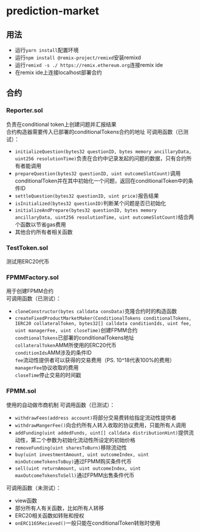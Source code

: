 # prediction-market

## 用法
 - 运行```yarn install```配置环境
 - 运行```npm install @remix-project/remixd```安装remixd
 - 运行```remixd -s ./ https://remix.ethereum.org```连接remix ide
 - 在remix ide上连接localhost部署合约
 
## 合约
### Reporter.sol
负责在conditional token上创建问题并汇报结果  
合约构造器需要传入已部署的conditionalTokens合约的地址
可调用函数（已测试）：
 - ```initializeQuestion(bytes32 questionID, bytes memory ancillaryData, uint256 resolutionTime)```负责在合约中记录发起的问题的数据，只有合约所有者能调用  
 - ```prepareQuestion(bytes32 questionID, uint outcomeSlotCount)```调用conditionalToken并在其中初始化一个问题，返回在conditionalToken中的条件ID  
 - ```settleQuestion(bytes32 questionID, uint price)```报告结果  
 - ```isInitialized(bytes32 questionID)```判断某个问题是否已初始化  
 - ```initializeAndPrepare(bytes32 questionID, bytes memory ancillaryData, uint256 resolutionTime, uint outcomeSlotCount)```结合两个函数以节省gas费用  
 - 其他合约所有者相关函数

### TestToken.sol  
测试用ERC20代币

### FPMMFactory.sol
用于创建FPMM合约  
可调用函数（已测试）：
 - ```cloneConstructor(bytes calldata consData)```克隆合约时的构造函数
 - ```createFixedProductMarketMaker(ConditionalTokens conditionalTokens, IERC20 collateralToken, bytes32[] calldata conditionIds, uint fee, uint managerFee, uint closeTime)```创建FPMM合约  
    ```condtionalTokens```已部署的conditionalTokens地址  
    ```collateralToken```AMM所使用的ERC20代币  
    ```conditionIds```AMM涉及的条件ID  
    ```fee```流动性提供者可以获得的交易费用（PS. 10^18代表100%的费用）  
    ```managerFee```协议收取的费用  
    ```closeTime```停止交易的时间戳  
 
### FPMM.sol
使用的自动做市商机制
可调用函数（已测试）： 
 - ```withdrawFees(address account)```将部分交易费转给指定流动性提供者
 - ```withdrawMangerFee()```向合约所有人转入收取的协议费用，只能所有人调用
 - ```addFunding(uint addedFunds, uint[] calldata distributionHint)```提供流动性，第二个参数为初始化流动性所设定的初始价格
 - ```removeFunding(uint sharesToBurn)```移除流动性
 - ```buy(uint investmentAmount, uint outcomeIndex, uint minOutcomeTokensToBuy)```通过FPMM购买条件代币
 - ```sell(uint returnAmount, uint outcomeIndex, uint maxOutcomeTokensToSell)```通过FPMM出售条件代币  

 可调用函数（未测试）：
 - view函数
 - 部分所有人有关函数，比如所有人转移
 - ERC20相关函数如转账和授权
 - ```onERC1165Recieved()```一般只能在conditionalToken转账时使用
